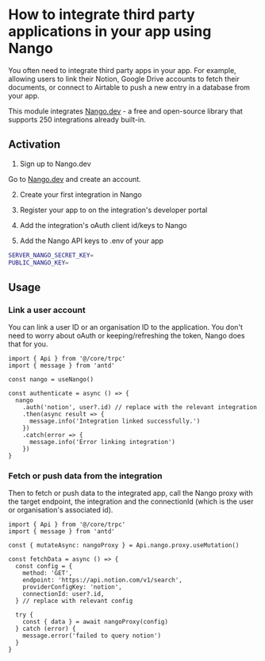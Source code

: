 # How to integrate third party applications in your app using Nango

You often need to integrate third party apps in your app. For example, allowing users to link their Notion, Google Drive accounts to fetch their documents, or connect to Airtable to push a new entry in a database from your app.

This module integrates [Nango.dev](https://nango.dev) - a free and open-source library that supports 250 integrations already built-in.

## Activation

1. Sign up to Nango.dev

Go to [Nango.dev](https://nango.dev) and create an account.

2. Create your first integration in Nango

3. Register your app to on the integration's developer portal

4. Add the integration's oAuth client id/keys to Nango

5. Add the Nango API keys to .env of your app

```bash
SERVER_NANGO_SECRET_KEY=
PUBLIC_NANGO_KEY=
```

## Usage

### Link a user account

You can link a user ID or an organisation ID to the application. You don't need to worry about oAuth or keeping/refreshing the token, Nango does that for you.

```tsx
import { Api } from '@/core/trpc'
import { message } from 'antd'

const nango = useNango()

const authenticate = async () => {
  nango
    .auth('notion', user?.id) // replace with the relevant integration
    .then(async result => {
      message.info('Integration linked successfully.')
    })
    .catch(error => {
      message.info('Error linking integration')
    })
}
```

### Fetch or push data from the integration

Then to fetch or push data to the integrated app, call the Nango proxy with the target endpoint, the integration and the connectionId (which is the user or organisation's associated id).

```tsx
import { Api } from '@/core/trpc'
import { message } from 'antd'

const { mutateAsync: nangoProxy } = Api.nango.proxy.useMutation()

const fetchData = async () => {
  const config = {
    method: 'GET',
    endpoint: 'https://api.notion.com/v1/search',
    providerConfigKey: 'notion',
    connectionId: user?.id,
  } // replace with relevant config

  try {
    const { data } = await nangoProxy(config)
  } catch (error) {
    message.error('failed to query notion')
  }
}
```

